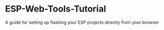 # ESP-Web-Tools-Tutorial
A guide for setting up flashing your ESP projects directly from your browser
